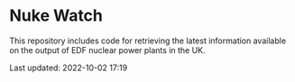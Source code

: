 # Nuke Watch

This repository includes code for retrieving the latest information available on the output of EDF nuclear power plants in the UK.

Last updated: 2022-10-02 17:19